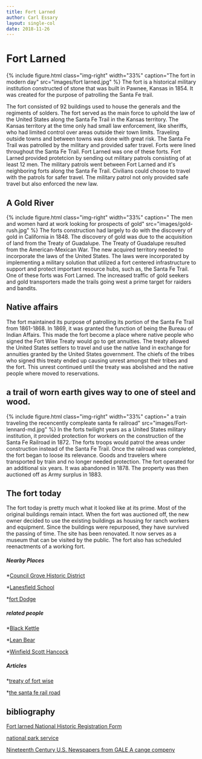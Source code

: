 ```yaml
---
title: Fort Larned
author: Carl Essary
layout: single-col
date: 2018-11-26
---
```


# Fort Larned

{% include figure.html
  class="img-right"
  width="33%"
  caption="The fort in modern day"
  src="images/fort larned.jpg"
%}
The fort is a historical military institution constructed of stone that was built in Pawnee, Kansas in 1854. It was created for the purpose of patrolling the Santa Fe trail.

The fort consisted of 92 buildings used to house the generals and the regiments of solders. The fort served as the main force to uphold the law of the United States along the Santa Fe Trail in the Kansas territory. The Kansas territory at the time only had small law enforcement, like sheriffs, who had limited control over areas outside their town limits. Traveling outside towns and between towns was done with great risk.  The Santa Fe Trail was patrolled by the military and provided safer travel. Forts were lined throughout the Santa Fe Trail.  Fort Larned was one of these forts. Fort Larned provided protetcion by sending out military patrols consisting of at least 12 men. The military patrols went between Fort Larned and it's neighboring forts along the Santa Fe Trail. Civilians could choose to travel with the patrols for safer travel. The military patrol not only provided safe travel but also enforced the new law. 


## A Gold River

{% include figure.html
  class="img-right"
  width="33%"
  caption=" The men and women hard at work looking for prospects of gold"
  src="images/gold-rush.jpg"
%}
The forts construction had largely to do with the discovery of gold in California in 1848. The discovery of gold was due to the acquisition of land from the Treaty of Guadalupe. The Treaty of Guadalupe resulted from the American-Mexican War. The new acquired territory needed to incorporate the laws of the United States. The laws were incorporated by implementing a military solution that utilized a fort centered infrastructure to support and protect important resource hubs, such as, the Santa Fe Trail. One of these forts was Fort Larned. The increased traffic of gold seekers and gold transporters made the trails going west a prime target for raiders and
bandits. 

## Native affairs
The fort maintained its purpose of patrolling its portion of the Santa Fe Trail from 1861-1868. In 1869, it was granted the function of being the Bureau of Indian Affairs. This made the fort become a place where native people who signed the Fort Wise Treaty would go to get annuities. The treaty allowed the United States settlers to travel and use the native land in exchange for annuities granted by the United States government. The chiefs of the tribes who signed this treaty ended up causing unrest amongst their tribes and the fort. This unrest continued until the treaty was abolished and the native people where moved to reservations.

## a trail of worn earth gives way to one of steel and wood.
{% include figure.html
  class="img-right"
  width="33%"
  caption=" a train traveling the recencently compleate santa fe railroad"
  src="images/Fort-lennard-md.jpg"
%}
In the forts twilight years as a United States military institution, it provided protection for workers on the construction of the Santa Fe Railroad in 1872. The forts troops would patrol the areas under construction instead of the Santa Fe Trail. Once the railroad was completed, the fort began to loose its relevance. Goods and travelers where transported by train and no longer needed protection. The fort operated for an additional six years. It was abandoned in 1878. The property was then auctioned off as Army surplus in 1883.

## The fort today
The fort today is pretty much what it looked like at its prime.  Most of the original buildings remain intact. When the fort was auctioned off, the new owner decided to use the existing buildings as housing for ranch workers and equipment. Since the buildings were repurposed, they have survived the passing of time. The site has been renovated. It now serves as a museum that can be visited by the public. The fort also has scheduled reenactments of a working fort.  
##### Nearby Places
*[Council Grove Historic District](https://en.wikipedia.org/wiki/Council_Grove_Historic_District)

*[Lanesfield School](https://www.jocogov.org/facility/lanesfield-historic-site)

*[fort Dodge](https://www.legendsofamerica.com/ks-fortdodge/)
##### related people 
*[Black Kettle](https://en.wikipedia.org/wiki/Black_Kettle)

*[Lean Bear](https://en.wikipedia.org/wiki/Lean_Bear)

*[Winfield Scott Hancock](https://en.wikipedia.org/wiki/Winfield_Scott_Hancock)
##### Articles 
*[treaty of fort wise](https://en.wikipedia.org/wiki/Treaty_of_Fort_Wise)

*[the santa fe rail road](https://en.wikipedia.org/wiki/Atchison,_Topeka_and_Santa_Fe_Railway)
## bibliography
[Fort larned National Historic Registration Form](https://npgallery.nps.gov/NRHP/GetAsset/NRHP/66000107_text)

[national park service](https://www.nps.gov/fols/index.htm)

[Nineteenth Century U.S. Newspapers from GALE A cange compeny](http://galeapps.galegroup.com/apps/auth/albu78484?cause=http%3A%2F%2Ffind.galegroup.com%2Fncnp%2Flogout.do%3FuserGroupName%3Dalbu78484%26prodId%3DNCNP%26finalAuth%3Dtrue)


